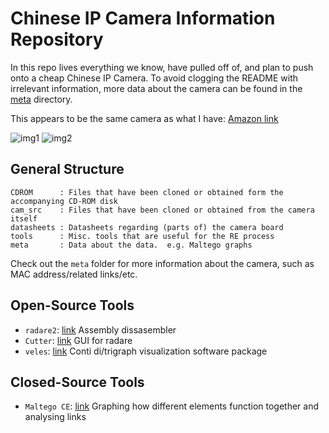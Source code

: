 # Chinese IP Camera Information Repository

In this repo lives everything we know, have pulled off of, and plan to push onto a cheap Chinese IP Camera.  To avoid clogging the README with irrelevant information, more data about the camera can be found in the [meta](https://github.com/UND-ARC/IPCam/tree/master/meta) directory.

This appears to be the same camera as what I have: [Amazon link](https://www.amazon.com/DigiHero-Security-Detection-Office-Support-Android/dp/B077H3XRNM)

![img1](https://github.com/UND-ARC/IPCam/blob/master/side_1.jpg)
![img2](https://github.com/UND-ARC/IPCam/blob/master/side_2.jpg)

## General Structure

```
CDROM      : Files that have been cloned or obtained form the accompanying CD-ROM disk
cam_src    : Files that have been cloned or obtained from the camera itself
datasheets : Datasheets regarding (parts of) the camera board
tools      : Misc. tools that are useful for the RE process
meta       : Data about the data.  e.g. Maltego graphs
```

Check out the `meta` folder for more information about the camera, such as MAC address/related links/etc.

## Open-Source Tools

* `radare2`: [link](https://rada.re/r/) Assembly dissasembler
* `Cutter`: [link](https://github.com/radareorg/cutter) GUI for radare
* `veles`: [link](https://github.com/codilime/veles) Conti di/trigraph visualization software package

## Closed-Source Tools

* `Maltego CE`: [link](https://www.paterva.com/web7/community/community.php) Graphing how different elements function together and analysing links

